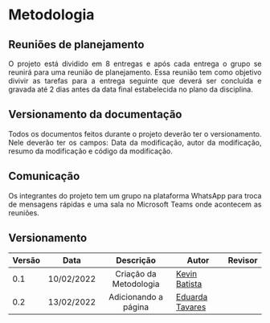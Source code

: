 <style>body {text-align: justify}</style>

# Metodologia 

## Reuniões de planejamento

O projeto está dividido em 8 entregas e após cada entrega o grupo se reunirá para uma reunião de planejamento. Essa reunião tem como objetivo divivir as tarefas para a entrega seguinte que deverá ser concluída e gravada até 2 dias antes da data final estabelecida no plano da disciplina.

## Versionamento da documentação
Todos os documentos feitos durante o projeto deverão ter o versionamento. Nele deverão ter os campos: Data da modificação, autor da modificação, resumo da modificação e código da modificação.
    
## Comunicação
Os integrantes do projeto tem um grupo na plataforma WhatsApp para troca de mensagens rápidas e uma sala no Microsoft Teams onde acontecem as reuniões.

## Versionamento

|Versão|Data|Descrição|Autor|Revisor|
|------|----|:---------:|-----|-----|
|0.1|10/02/2022| Criação da Metodologia | [Kevin Batista](https://github.com/k3vin-batista) ||
|0.2|13/02/2022| Adicionando a página | [Eduarda Tavares](https://github.com/etavares) ||